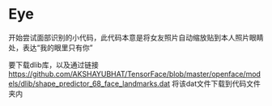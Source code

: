 # Eye
开始尝试面部识别的小代码，此代码本意是将女友照片自动缩放贴到本人照片眼睛处，表达“我的眼里只有你”

要下载dlib库，以及通过链接
https://github.com/AKSHAYUBHAT/TensorFace/blob/master/openface/models/dlib/shape_predictor_68_face_landmarks.dat
将该dat文件下载到代码文件夹内
